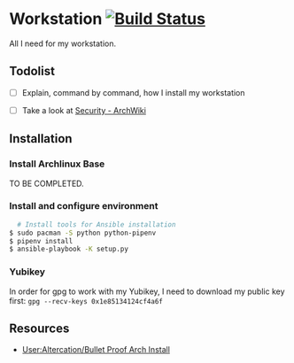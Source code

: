 # Workstation [![Build Status](https://travis-ci.org/guillaumededrie/workstation.svg?branch=master)](https://travis-ci.org/guillaumededrie/workstation)

All I need for my workstation.

## Todolist

* [ ] Explain, command by command, how I install my workstation
* [ ] Take a look at [Security - ArchWiki](https://wiki.archlinux.org/index.php/Security)


## Installation

### Install Archlinux Base

TO BE COMPLETED.


### Install and configure environment

```bash
  # Install tools for Ansible installation
$ sudo pacman -S python python-pipenv
$ pipenv install
$ ansible-playbook -K setup.py
```


### Yubikey

In order for gpg to work with my Yubikey, I need to download my public key
first: `gpg --recv-keys 0x1e85134124cf4a6f`


## Resources

* [User:Altercation/Bullet Proof Arch Install](https://wiki.archlinux.org/index.php/User:Altercation/Bullet_Proof_Arch_Install)
